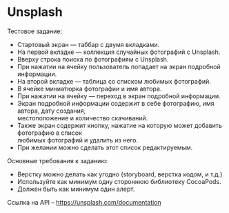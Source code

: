 # Unsplash
Тестовое задание:
- Стартовый экран — таббар с двумя вкладками.
- На первой вкладке — коллекция случайных фотографий с Unsplash.
- Вверху строка поиска по фотографиям с Unsplash.
- При нажатии на ячейку пользователь попадает на экран подробной информации.
- На второй вкладке — таблица со списком любимых фотографий.
- В ячейке миниатюрка фотографии и имя автора.
- При нажатии на ячейку — переход в экран подробной информации.
- Экран подробной информации содержит в себе фотографию, имя автора, дату создания, <br> местоположение и количество скачиваний.
- Также экран содержит кнопку, нажатие на которую может добавить фотографию в список <br> любимых фотографий и удалить из него.
- При желании можно сделать этот список редактируемым.

Основные требования к заданию:
- Верстку можно делать как угодно (storyboard, верстка кодом, и т.д.)
- Используйте как минимум одну стороннюю библиотеку CocoaPods.
- Должен быть как минимум один алерт.

Ссылка на API – https://unsplash.com/documentation
